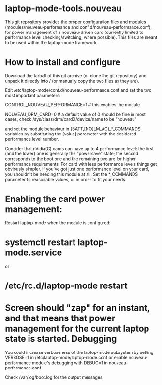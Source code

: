 laptop-mode-tools.nouveau
=================

 This git repository provides the proper configuration files and modules 
 (modules/nouveau-performance and conf.d/nouveau-performance.conf), for power management 
 of a nouveau-driven card (currently limited to performance level checking/switching, where possible). 
 This files are meant to be used within the laptop-mode framework.

How to install and configure
================

 Download the tarball of this git archive (or clone the git repository) and unpack it directly into /
 (or manually copy the two files as they are).

 Edit /etc/laptop-mode/conf.d/nouveau-performance.conf and set the two most important parameters:

 CONTROL_NOUVEAU_PERFORMANCE=1   # this enables the module



 NOUVEAU_DRM_CARD=0             # a default value of 0 should be fine in most cases, check /sys/class/drm/cardX/device/name to be "nouveau"


 and set the module behaviour in {BATT,[NO]LM_AC}_*_COMMANDS variables by substituting the [value]
 parameter with the desidered performance level number.

 Consider that nVidia(C) cards can have up to 4 performance level: the first (and the lower) one is generally 
 the "powersave" state; the second corresponds to the boot one and the remaining two are for higher performance 
 requirements.
 For card with less performance levels things get obviously simpler. 
 If you've got just one performance level on your card, you shouldn't be needing this module at all. 
 Set the *_COMMANDS parameter to reasonable values, or in order to fit your needs.

Enabling the card power management:
===============

 Restart laptop-mode when the module is configured:

 # systemctl restart laptop-mode.service 

 or 

 # /etc/rc.d/laptop-mode restart

 Screen should "zap" for an instant, and that means that power management for the current laptop state
 is started.
Debugging
===============

 You could increase verboseness of the laptop-mode subsystem by setting VERBOSE=1 in /etc/laptop-mode/laptop-mode.conf
 or enable nouveau-performance module's debugging with DEBUG=1 in nouveau-performance.conf

 Check /var/log/boot.log for the output messages.

